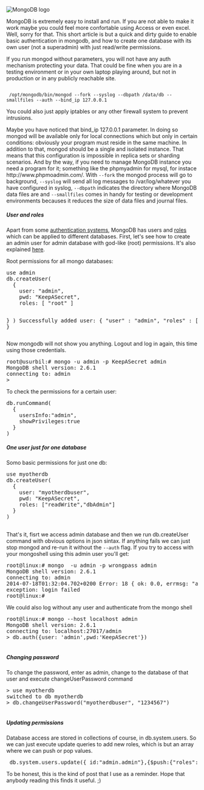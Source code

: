 <img src="http://info.mongodb.com/rs/mongodb/images/MongoDB_Logo_Full.png" alt="MongoDB logo" title="MongoDB logo">
 <p>MongoDB is extremely easy to install and run. If you are not able to make it work maybe you could feel more confortable using Access or even excel. Well, sorry for that. This short article is but a quick and dirty guide to enable basic authentication in mongodb, and how to create one database with its own user (not a superadmin) with just read/write permissions.
</p>

<p>
 If you run mongod without parameters, you will not have any auth mechanism protecting your data. That could be fine when you are in a testing environment or in your own laptop playing around, but not in production or in any publicly reachable site.
</p>
<code>
 /opt/mongodb/bin/mongod --fork --syslog --dbpath /data/db --smallfiles --auth --bind_ip 127.0.0.1
</code>
<p>
You could also just apply iptables or any other firewall system to prevent intrusions.
</p>
<p>
Maybe you have noticed that bind_ip 127.0.0.1 parameter. In doing so mongod will be available only for local connections which but only in certain conditions: obviously your program must reside in the same machine. In addition to that, mongod should be a single and isolated instance. That means that this configuration is impossible in replica sets or sharding scenarios. And by the way, if you need to manage MongoDB instance you need a program for it; something like the phpmyadmin for mysql, for instace http://www.phpmoadmin.com/.
With <code>--fork</code> the mongod process will go to background,  <code>--syslog</code> will send all log messages to /var/log/whatever you have configured in syslog, <code>--dbpath</code> indicates the directory where MongoDB data files are and <code>--smallfiles</code> comes in handy for testing or development environments becauses it reduces the size of data files and journal files.
</p>

<h5>User and roles</h5>
<p>Apart from some <a href="http://docs.mongodb.org/manual/core/authentication/">authentication systems</a>, MongoDB has users and <a href="http://docs.mongodb.org/manual/reference/built-in-roles/">roles</a> which can be applied to different databases. First, let's see how to create an admin user for admin database with god-like (root) permissions. It's also explained <a href="http://docs.mongodb.org/manual/tutorial/add-admin-user/">here</a>.
</p>

<p>Root permissions for all mongo databases:</p>
<pre >
use admin
db.createUser(
  {
    user: "admin",
    pwd: "KeepASecret",
    roles: [ "root" ]
    
  }
)
Successfully added user: { "user" : "admin", "roles" : [ "root" ] }
</pre>

<p>Now mongodb will not show you anything. Logout and log in again, this time using those credentials.</p>

<pre class="brush: bash;">
root@usurbil:# mongo -u admin -p KeepASecret admin
MongoDB shell version: 2.6.1
connecting to: admin
>
</pre>

<p>To check the permissions for a certain user:</p>

<pre class="brush: bash;">
db.runCommand(
  {
    usersInfo:"admin",
    showPrivileges:true
  }
)
</pre>
<h5>One user just for one database</h5>
<p>Somo basic permissions for just one db:</p>
<pre >
use myotherdb
db.createUser(
  {
    user: "myotherdbuser",
    pwd: "KeepASecret",
    roles: ["readWrite","dbAdmin"]
  }
)

</pre>

<p>That's it, fisrt we access admin database and then we run db.createUser command with obvious options in json sintax.
If anything fails we can just stop mongod and re-run it without the <code>--auth</code> flag. If you try to access with your mongoshell using this admin user you'll get:
</p>
<pre class="brush: bash;">
root@linux:# mongo  -u admin -p wrongpass admin
MongoDB shell version: 2.6.1
connecting to: admin
2014-07-18T01:32:04.702+0200 Error: 18 { ok: 0.0, errmsg: "auth failed", code: 18 } at src/mongo/shell/db.js:1210
exception: login failed
root@linux:# 
</pre>

<p>We could also log without any user and authenticate from the mongo shell</p>
<pre class="brush: bash;">
root@linux:# mongo --host localhost admin
MongoDB shell version: 2.6.1
connecting to: localhost:27017/admin
> db.auth({user: 'admin',pwd:'KeepASecret'})

</pre>


<h5>Changing password</h5>
<p>To change the password, enter as admin, change to the database of that user and execute changeUserPassword command</p>
<pre class="brush: bash;">
> use myotherdb
switched to db myotherdb
> db.changeUserPassword("myotherdbuser", "1234567")

</pre>

<h5>Updating permissions</h5>
<p>Database access are stored in collections of course, in db.system.users. So we can just execute update queries to add new roles, which is but an array where we can push or pop values.</p>
<pre class="brush: bash;">
 db.system.users.update({_id:"admin.admin"},{$push:{"roles":{"role":"root","db":"mytotherdb"}}})
</pre>

<p>To be honest, this is the kind of post that I use as a reminder. Hope that anybody reading this finds it useful. ;)</p>